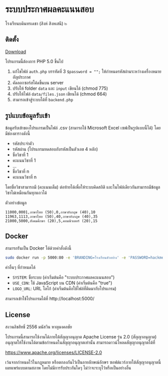 # ระบบประกาศผลคะแนนสอบ

โรงเรียนบดินทรเดชา (สิงห์ สิงหเสนี) ๒

## ติดตั้ง

[Download](https://github.com/whs/score/releases/tag/v2)

โปรแกรมนี้ต้องการ PHP 5.0 ขึ้นไป

1. แก้ไขไฟล์ `auth.php` บรรทัดที่ 3 `$password = "";` ให้กำหนดรหัสผ่านระหว่างเครื่องหมายอัญประกาศ
2. คัดลอกซอร์สโค้ดขึ้นบน server
3. ปรับให้ folder `data` และ `input` เขียนได้ (chmod 775)
4. ปรับให้ไฟล์ `data/files.json` เขียนได้ (chmod 664)
5. สามารถเข้าสู่ระบบได้ที่ `backend.php`

## รูปแบบข้อมูลรับเข้า

ข้อมูลรับเข้าของโปรแกรมเป็นไฟล์ .csv (สามารถใช้ Microsoft Excel เซฟเป็นรูปแบบนี้ได้) โดยมีช่องตารางดังนี้

- รหัสประจำตัว
- รหัสผ่าน (โปรแกรมทดสอบกับรหัสเป็นตัวเลข 4 หลัก)
- ชื่อวิชาที่ 1
- คะแนนวิชาที่ 1
- ...
- ชื่อวิชาที่ n
- คะแนนวิชาที่ n

โดยชื่อวิชาสามารถมี (คะแนนเต็ม) ต่อท้ายได้เพื่อให้ระบบคิดสถิติ และในไฟล์เดียวกันสามารถมีข้อมูลวิชาไม่เหมือนกันทุกแถวได้

ตัวอย่างข้อมูล

```csv
11000,0001,ภาษาไทย (50),0,ภาษาอังกฤษ (40),10
11963,1113,ภาษาไทย (50),40,ภาษาอังกฤษ (40),35
21000,5000,สังคมศึกษา (20),5,คอมพิวเตอร์ (20),15
```

## Docker

สามารถรันเป็น Docker ได้ด้วยคำสั่งดังนี้

```sh
sudo docker run -p 5000:80 -e 'BRANDING=โรงเรียนตัวอย่าง' -e 'PASSWORD=hackme' willwill/score
```

ค่าอื่นๆ ที่กำหนดได้

- `SYSTEM`: ชื่อระบบ (ค่าเริ่มต้นคือ "ระบบประกาศผลคะแนนสอบ")
- `USE_CDN`: ใช้ JavaScript บน CDN (ค่าเริ่มต้นคือ "true")
- `LOGO_URL`: URL โลโก้ (ค่าเริ่มต้นคือใช้ไฟล์ที่ติดมากับโปรแกรม)

สามารถเข้าใช้โปรแกรมได้ที่ http://localhost:5000/

## License

สงวนลิขสิทธิ์ 2556 มนัสวิน หาญมงคลชัย

โปรแกรมนี้สามารถใช้งานได้ภายใต้สัญญาอนุญาต Apache License รุ่น 2.0 (สัญญาอนุญาต)
อนุญาตให้ใช้งานได้ตามข้อกำหนดในสัญญาอนุญาตเท่านั้น สามารถดาวน์โหลดสัญญาอนุญาตได้ที่

https://www.apache.org/licenses/LICENSE-2.0

เว้นจากกำหนดไว้ในกฎหมาย หรือตกลงกันไว้เป็นลายลักษณ์อักษร ซอฟต์แวร์ภายใต้สัญญาอนุญาตนี้
เผยแพร่แบบตามสภาพ โดยไม่มีการรับประกันใดๆ ไม่ว่าจะระบุไว้หรือเป็นอย่างอื่น
